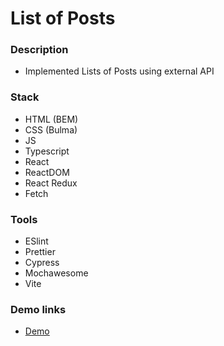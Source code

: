 # List of Posts

### Description

- Implemented Lists of Posts using external API

### Stack

- HTML (BEM)
- CSS (Bulma)
- JS
- Typescript
- React
- ReactDOM
- React Redux
- Fetch


### Tools

- ESlint
- Prettier
- Cypress
- Mochawesome
- Vite

### Demo links

- [Demo](https://AndriiZakharenko.github.io/list-of-posts/)
